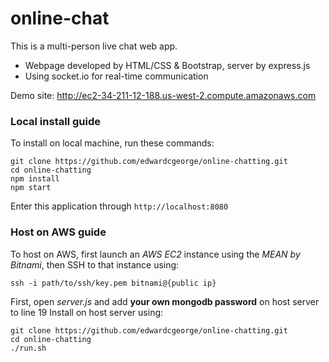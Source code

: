 # online-chat

This is a multi-person live chat web app.
* Webpage developed by HTML/CSS & Bootstrap, server by express.js
* Using socket.io for real-time communication

Demo site: <http://ec2-34-211-12-188.us-west-2.compute.amazonaws.com>

### Local install guide

To install on local machine, run these commands:
```
git clone https://github.com/edwardcgeorge/online-chatting.git
cd online-chatting
npm install
npm start
```
Enter this application through `http://localhost:8080`

### Host on AWS guide

To host on AWS, first launch an *AWS EC2* instance using the *MEAN by Bitnami*, then SSH to that instance using:

    ssh -i path/to/ssh/key.pem bitnami@{public ip}

First, open *server.js* and add **your own mongodb password** on host server to line 19
Install on host server using:

    git clone https://github.com/edwardcgeorge/online-chatting.git
    cd online-chatting
    ./run.sh
